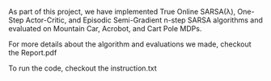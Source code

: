 As part of this project, we have implemented True Online SARSA(λ), One-Step Actor-Critic, and Episodic
Semi-Gradient n-step SARSA algorithms and evaluated on Mountain Car, Acrobot, and Cart Pole MDPs.

For more details about the algorithm and evaluations we made, checkout the Report.pdf

To run the code, checkout the instruction.txt